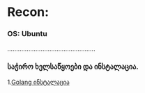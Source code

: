 # Recon:

### OS: Ubuntu
..................................................

### საჭირო ხელსაწყოები და ინსტალაცია.
1.[Golang ინსტალაცია]("https://golang.org/doc/install")

